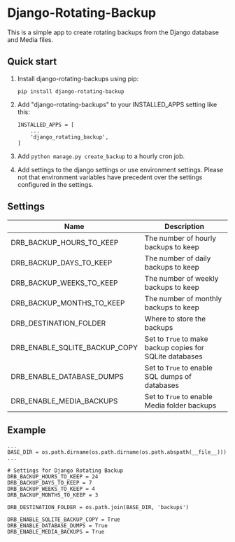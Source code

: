 # Django-Rotating-Backup

This is a simple app to create rotating backups from the Django database and Media files.


## Quick start

1. Install django-rotating-backups using pip:

	```
	pip install django-rotating-backup
	```
	
2. Add "django-rotating-backups" to your INSTALLED_APPS setting like this:

	```
	INSTALLED_APPS = [
	    ...
	    'django_rotating_backup',
	]
	```

3. Add `python manage.py create_backup` to a hourly cron job.

4. Add settings to the django settings or use environment settings. Please not that environment variables have precedent
over the settings configured in the settings.


## Settings

|Name|Description|
|----|-----------|
|DRB_BACKUP_HOURS_TO_KEEP|The number of hourly backups to keep|
|DRB_BACKUP_DAYS_TO_KEEP|The number of daily backups to keep|
|DRB_BACKUP_WEEKS_TO_KEEP|The number of weekly backups to keep|
|DRB_BACKUP_MONTHS_TO_KEEP|The number of monthly backups to keep|
|DRB_DESTINATION_FOLDER|Where to store the backups|
|DRB_ENABLE_SQLITE_BACKUP_COPY|Set to `True` to make backup copies for SQLite databases|
|DRB_ENABLE_DATABASE_DUMPS|Set to `True` to enable SQL dumps of databases|
|DRB_ENABLE_MEDIA_BACKUPS|Set to `True` to enable Media folder backups|


## Example

```
...
BASE_DIR = os.path.dirname(os.path.dirname(os.path.abspath(__file__)))
...

# Settings for Django Rotating Backup
DRB_BACKUP_HOURS_TO_KEEP = 24
DRB_BACKUP_DAYS_TO_KEEP = 7
DRB_BACKUP_WEEKS_TO_KEEP = 4
DRB_BACKUP_MONTHS_TO_KEEP = 3

DRB_DESTINATION_FOLDER = os.path.join(BASE_DIR, 'backups')

DRB_ENABLE_SQLITE_BACKUP_COPY = True
DRB_ENABLE_DATABASE_DUMPS = True
DRB_ENABLE_MEDIA_BACKUPS = True
```
